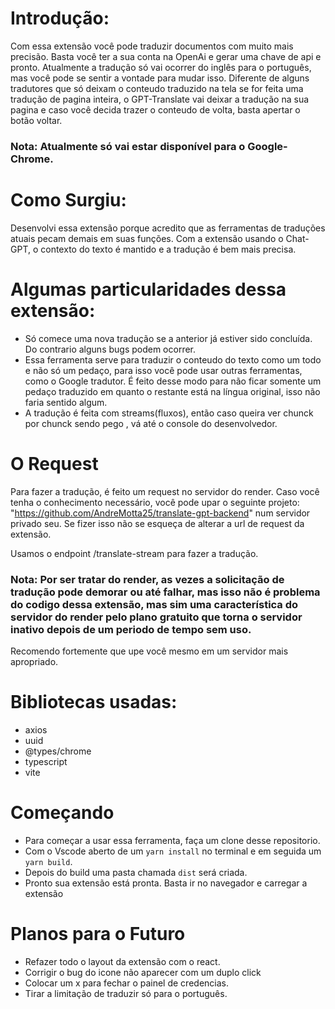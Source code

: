 
# Introdução: 
Com essa extensão você pode traduzir documentos com muito mais precisão. Basta você ter a sua conta na OpenAi e gerar uma chave de api e pronto. Atualmente a tradução só vai ocorrer do inglês para o português, mas você pode se sentir a vontade para mudar isso. Diferente de alguns tradutores que só deixam o conteudo traduzido na tela se for feita uma tradução de pagina inteira, o GPT-Translate vai deixar a tradução na sua pagina e caso você decida trazer o conteudo de volta, basta apertar o botão voltar. 
### Nota: Atualmente só vai estar disponível para o Google-Chrome.

# Como Surgiu:
Desenvolvi essa extensão porque acredito que as ferramentas de traduções atuais pecam demais em suas funções. Com a extensão usando o Chat-GPT, o contexto do texto é mantido e a tradução é bem mais precisa. 

# Algumas particularidades dessa extensão: 
  - Só comece uma nova tradução se a anterior já estiver sido concluída. Do contrario alguns bugs podem ocorrer. 
  - Essa ferramenta serve para traduzir o conteudo do texto como um todo e não só um pedaço, para isso você pode usar outras ferramentas, como o Google tradutor.  É feito desse modo para não ficar somente um pedaço traduzido em quanto o restante está na língua original, isso não faria sentido algum.
  - A tradução é feita com streams(fluxos), então caso queira ver chunck por chunck sendo pego , vá até o console do desenvolvedor.

# O Request

Para fazer a tradução, é feito um request no servidor do render. Caso você tenha o conhecimento necessário, você pode upar o seguinte projeto: "https://github.com/AndreMotta25/translate-gpt-backend" num servidor privado seu. Se fizer isso não se esqueça
de alterar a url de request da extensão. 

Usamos o endpoint /translate-stream para fazer a tradução. 

### Nota: Por ser tratar do render, as vezes a solicitação de tradução pode demorar ou até falhar, mas isso não é problema do codigo dessa extensão, mas sim uma característica do servidor do render pelo plano gratuito que torna o servidor inativo depois de um periodo de tempo sem uso.

Recomendo fortemente que upe você mesmo em um servidor mais apropriado.   

# Bibliotecas usadas: 

- axios
- uuid
- @types/chrome
- typescript
- vite

# Começando
- Para começar a usar essa ferramenta, faça um clone desse repositorio. 
- Com o Vscode aberto de um ```yarn install``` no terminal e em seguida um ```yarn build```.
- Depois do build uma pasta chamada ```dist``` será criada.
- Pronto sua extensão está pronta. Basta ir no navegador e carregar a extensão

# Planos para o Futuro
- Refazer todo o layout da extensão com o react. 
- Corrigir o bug do icone não aparecer com um duplo click
- Colocar um x para fechar o painel de credencias.
- Tirar a limitação de traduzir só para o português.
